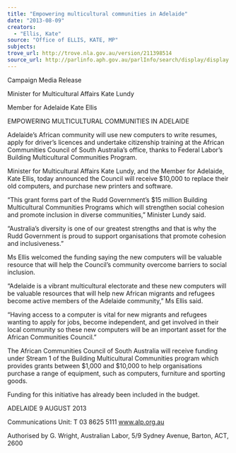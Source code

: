 ```yaml
---
title: "Empowering multicultural communities in Adelaide"
date: "2013-08-09"
creators:
  - "Ellis, Kate"
source: "Office of ELLIS, KATE, MP"
subjects:
trove_url: http://trove.nla.gov.au/version/211398514
source_url: http://parlinfo.aph.gov.au/parlInfo/search/display/display.w3p;query=Id%3A%22media/pressrel/2658199%22
---
```


 

 

 

 Campaign Media Release 

 Minister for Multicultural Affairs Kate Lundy  

 Member for Adelaide Kate Ellis     

 EMPOWERING MULTICULTURAL COMMUNITIES IN ADELAIDE    

 Adelaide’s African community will use new computers to write resumes, apply for  driver’s licences and undertake citizenship training at the African Communities  Council of South Australia’s office, thanks to Federal Labor’s Building Multicultural  Communities Program.    

 Minister for Multicultural Affairs Kate Lundy, and the Member for Adelaide, Kate Ellis,  today announced the Council will receive $10,000 to replace their old computers,  and purchase new printers and software.      

 “This grant forms part of the Rudd Government’s $15 million Building Multicultural  Communities Programs which will strengthen social cohesion and promote inclusion  in diverse communities,” Minister Lundy said.    

 “Australia’s diversity is one of our greatest strengths and that is why the Rudd  Government is proud to support organisations that promote cohesion and  inclusiveness.”    

 Ms Ellis welcomed the funding saying the new computers will be valuable resource  that will help the Council’s community overcome barriers to social inclusion.    

 “Adelaide is a vibrant multicultural electorate and these new computers will be  valuable resources that will help new African migrants and refugees become active  members of the Adelaide community,” Ms Ellis said.    

 “Having access to a computer is vital for new migrants and refugees wanting to apply  for jobs, become independent, and get involved in their local community so these  new computers will be an important asset for the African Communities Council.”    

 The African Communities Council of South Australia will receive funding under  Stream 1 of the Building Multicultural Communities program which provides grants  between $1,000 and $10,000 to help organisations purchase a range of equipment,  such as computers, furniture and sporting goods.    

 Funding for this initiative has already been included in the budget.   

 ADELAIDE   9 AUGUST 2013    

 

 Communications Unit: T 03 8625 5111   www.alp.org.au     

 

 Authorised by G. Wright, Australian Labor, 5/9 Sydney Avenue, Barton, ACT, 2600   

